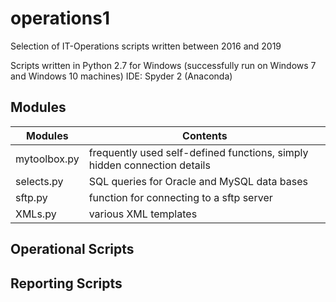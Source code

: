 # operations1
Selection of IT-Operations scripts written between 2016 and 2019

Scripts written in Python 2.7 for Windows (successfully run on Windows 7 and Windows 10 machines)
IDE: Spyder 2 (Anaconda)

## Modules
Modules | Contents
------------ | -------------
mytoolbox.py|frequently used self-defined functions, simply hidden connection details
selects.py|SQL queries for Oracle and MySQL data bases
sftp.py|function for connecting to a sftp server
XMLs.py|various XML templates

## Operational Scripts

## Reporting Scripts
